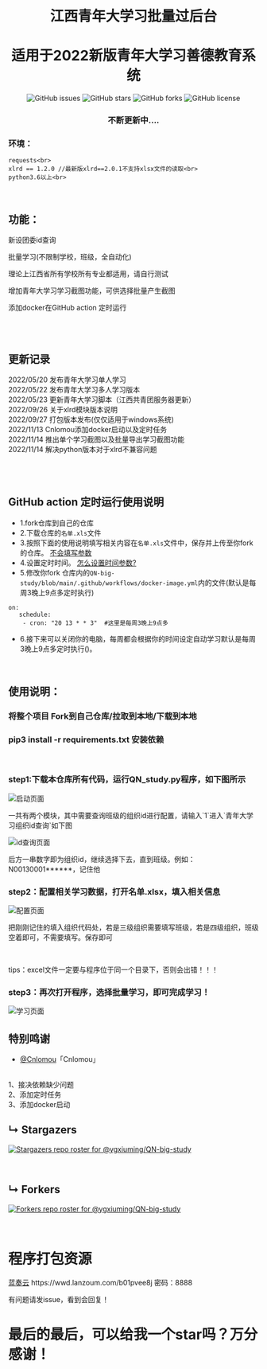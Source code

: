 <h1 align="center">江西青年大学习批量过后台</h1>
<h1 align="center">适用于2022新版青年大学习善德教育系统</h1>
<p align="center">
    <a href="https://github.com/ygxiuming/QN-big-study/issues" style="text-decoration:none">
        <img src="https://img.shields.io/github/issues/ygxiuming/QN-big-study.svg" alt="GitHub issues"/>
    </a>
    <a href="https://github.com/ygxiuming/QN-big-study/stargazers" style="text-decoration:none" >
        <img src="https://img.shields.io/github/stars/ygxiuming/QN-big-study.svg" alt="GitHub stars"/>
    </a>
    <a href="https://github.com/ygxiuming/QN-big-study/network" style="text-decoration:none" >
        <img src="https://img.shields.io/github/forks/ygxiuming/QN-big-study.svg" alt="GitHub forks"/>
    </a>
    <a href="https://github.com/ygxiuming/QN-big-study/blob/master/LICENSE" style="text-decoration:none" >
        <img src="https://img.shields.io/badge/License-CC%20BY--NC%204.0-lightgrey.svg" alt="GitHub license"/>
    </a>
</p>
<h3 align="center">不断更新中....</h3>


 ### 环境：
    requests<br>
    xlrd == 1.2.0 //最新版xlrd==2.0.1不支持xlsx文件的读取<br>
    python3.6以上<br>

<br>
<h2>功能：</h2>
<p> 新设团委id查询</p>
<p> 批量学习(不限制学校，班级，全自动化)</p>
理论上江西省所有学校所有专业都适用，请自行测试
<p> 增加青年大学习学习截图功能，可供选择批量产生截图</p>
<p> 添加docker在GitHub action 定时运行</p>
<br>
<br>

<h2>更新记录</h2>
2022/05/20 发布青年大学习单人学习<br>
2022/05/22 发布青年大学习多人学习版本<br>
2022/05/23 更新青年大学习脚本（江西共青团服务器更新）<br>
2022/09/26 关于xlrd模块版本说明<br>
2022/09/27 打包版本发布(仅仅适用于windows系统)<br>
2022/11/13 Cnlomou添加docker启动以及定时任务<br>
2022/11/14 推出单个学习截图以及批量导出学习截图功能<br>
2022/11/14 解决python版本对于xlrd不兼容问题     <br>   

<br>
<br>
<br>

## GitHub action 定时运行使用说明
- 1.fork仓库到自己的仓库
- 2.下载仓库的`名单.xls`文件
- 3.按照下面的使用说明填写相关内容在`名单.xls`文件中，保存并上传至你fork的仓库。 [不会填写参数](#peizhi)
- 4.设置定时时间。   [怎么设置时间参数?](https://docs.github.com/cn/actions/using-workflows/events-that-trigger-workflows#schedule)
- 5.修改你fork 仓库内的`QN-big-study/blob/main/.github/workflows/docker-image.yml`内的文件(默认是每周3晚上9点多定时执行)
~~~
on:
   schedule:
    - cron: "20 13 * * 3"  #这里是每周3晚上9点多 
~~~
- 6.接下来可以关闭你的电脑，每周都会根据你的时间设定自动学习默认是每周3晚上9点多定时执行()。

<br>
<h2>使用说明：</h2>

### 将整个项目 Fork到自己仓库/拉取到本地/下载到本地
### pip3 install -r requirements.txt 安装依赖
<br>

<h3>step1:下载本仓库所有代码，运行QN_study.py程序，如下图所示</h3>
    <a href="https://github.com/ygxiuming/QN-big-study/tree/main/assets" style="text-decoration:none" >
        <img src="assets/1.png" alt="启动页面"/>
    </a>

<p id="peizhi">一共有两个模块，其中需要查询班级的组织id进行配置，请输入`1`进入`青年大学习组织id查询`如下图</p>
<a href="https://github.com/ygxiuming/QN-big-study/tree/main/assets" style="text-decoration:none" >
        <img src="assets/组织PID.png" alt="id查询页面"/>
</a>

<p>后方一串数字即为组织id，继续选择下去，直到班级。例如：N00130001******，记住他</p>

<h3>step2：配置相关学习数据，打开名单.xlsx，填入相关信息</h3>

<a href="https://github.com/ygxiuming/QN-big-study/tree/main/assets" style="text-decoration:none" >
        <img src="assets/excel.png" alt="配置页面"/>
</a>

<p>把刚刚记住的填入组织代码处，若是三级组织需要填写班级，若是四级组织，班级空着即可，不需要填写。保存即可</p>

<br>
<p>tips：excel文件一定要与程序位于同一个目录下，否则会出错！！！</p>

<h3>step3：再次打开程序，选择批量学习，即可完成学习！</h3>

<a href="https://github.com/ygxiuming/QN-big-study/tree/main/assets" style="text-decoration:none" >
        <img src="assets/study.png" alt="学习页面"/>
</a>


## 特别鸣谢
* [@Cnlomou](https://github.com/Cnlomou/QN-big-study)「Cnlomou」
<br>
1、接决依赖缺少问题
<br>
2、添加定时任务
<br>
3、添加docker启动


<br>

## &#8627; Stargazers

[![Stargazers repo roster for @ygxiuming/QN-big-study](https://reporoster.com/stars/ygxiuming/QN-big-study)](https://github.com/ygxiuming/QN-big-study/stargazers)

<br>

## &#8627; Forkers
[![Forkers repo roster for @ygxiuming/QN-big-study](https://reporoster.com/forks/ygxiuming/QN-big-study)](https://github.com/ygxiuming/QN-big-study/network/members)

<br>

<h1>程序打包资源</h1>

<p>
<a href ='https://wwd.lanzoum.com/b01pvee8j'>蓝奏云</a>
https://wwd.lanzoum.com/b01pvee8j 密码：8888


有问题请发issue，看到会回复！

<h1>最后的最后，可以给我一个star吗？万分感谢！</h1>
